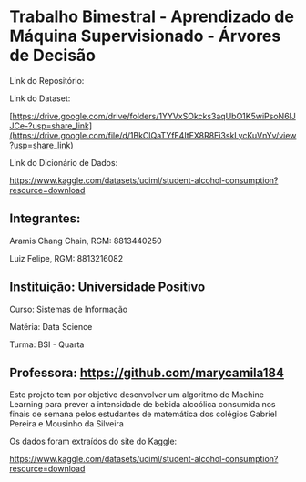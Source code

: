 # Trabalho Bimestral - Aprendizado de Máquina Supervisionado - Árvores de Decisão

Link do Repositório:

Link do Dataset:

[https://drive.google.com/drive/folders/1YYVxSOkcks3aqUbO1K5wiPsoN6lJJCe-?usp=share_link](https://drive.google.com/file/d/1BkClQaTYfF4ItFX8R8Ei3skLycKuVnYv/view?usp=share_link)

Link do Dicionário de Dados:

https://www.kaggle.com/datasets/uciml/student-alcohol-consumption?resource=download

## Integrantes:

Aramis Chang Chain, RGM: 8813440250

Luiz Felipe, RGM: 8813216082

## Instituição: Universidade Positivo

Curso: Sistemas de Informação

Matéria: Data Science

Turma: BSI - Quarta

## Professora: https://github.com/marycamila184

Este projeto tem por objetivo desenvolver um algoritmo de Machine Learning para prever a intensidade de bebida alcoólica consumida nos finais de semana pelos estudantes de matemática dos colégios Gabriel Pereira e Mousinho da Silveira

Os dados foram extraídos do site do Kaggle:

https://www.kaggle.com/datasets/uciml/student-alcohol-consumption?resource=download

